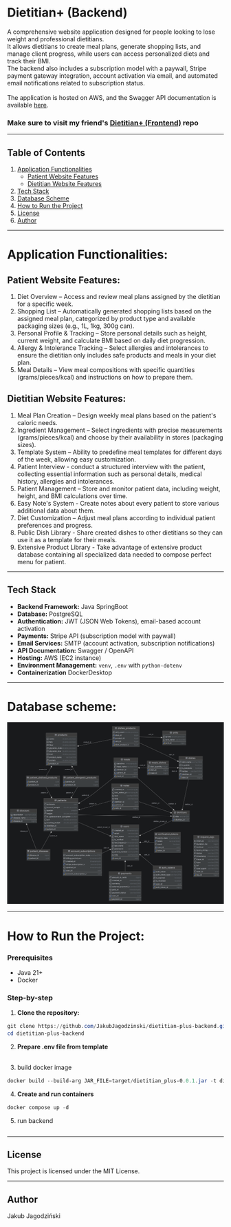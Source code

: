# Dietitian+ (Backend)
A comprehensive website application designed for people looking to lose weight and professional dietitians.<br>
It allows dietitians to create meal plans, generate shopping lists, and manage client progress, while users can access personalized diets and track their BMI.<br>
The backend also includes a subscription model with a paywall, Stripe payment gateway integration, account activation via email, and automated email notifications related to subscription status.<br>
<br>
The application is hosted on AWS, and the Swagger API documentation is available [here](http://51.21.186.125:8090/swagger-ui/index.html).<br>

### Make sure to visit my friend's [Dietitian+ (Frontend)](https://github.com/BartlomiejJaruga/dietitian-plus-frontend) repo

---

## Table of Contents
1. [Application Functionalities](#application-functionalities)
    - [Patient Website Features](#patient-website-features)
    - [Dietitian Website Features](#dietitian-website-features)
2. [Tech Stack](#tech-stack)
3. [Database Scheme](#database-scheme)
4. [How to Run the Project](#how-to-run-the-project)
5. [License](#license)
6. [Author](#author)

---

# Application Functionalities:
## Patient Website Features:
1. Diet Overview – Access and review meal plans assigned by the dietitian for a specific week.
2. Shopping List – Automatically generated shopping lists based on the assigned meal plan, categorized by product type and available packaging sizes (e.g., 1L, 1kg, 300g can).
3. Personal Profile & Tracking – Store personal details such as height, current weight, and calculate BMI based on daily diet progression.
4. Allergy & Intolerance Tracking – Select allergies and intolerances to ensure the dietitian only includes safe products and meals in your diet plan.
5. Meal Details – View meal compositions with specific quantities (grams/pieces/kcal) and instructions on how to prepare them.

## Dietitian Website Features:
1. Meal Plan Creation – Design weekly meal plans based on the patient's caloric needs.
2. Ingredient Management – Select ingredients with precise measurements (grams/pieces/kcal) and choose by their availability in stores (packaging sizes).
3. Template System – Ability to predefine meal templates for different days of the week, allowing easy customization.
4. Patient Interview - conduct a structured interview with the patient, collecting essential information such as personal details, medical history, allergies and intolerances.
5. Patient Management – Store and monitor patient data, including weight, height, and BMI calculations over time.
6. Easy Note's System - Create notes about every patient to store various additional data about them.
7. Diet Customization – Adjust meal plans according to individual patient preferences and progress.
8. Public Dish Library - Share created dishes to other dietitians so they can use it as a template for their meals.
9. Extensive Product Library - Take advantage of extensive product database containing all specialized data needed to compose perfect menu for patient.

---

## Tech Stack

- **Backend Framework:** Java SpringBoot
- **Database:** PostgreSQL
- **Authentication:** JWT (JSON Web Tokens), email-based account activation  
- **Payments:** Stripe API (subscription model with paywall)  
- **Email Services:** SMTP (account activation, subscription notifications)  
- **API Documentation:** Swagger / OpenAPI  
- **Hosting:** AWS (EC2 instance)  
- **Environment Management:** `venv`, `.env` with `python-dotenv`  
- **Containerization** DockerDesktop

---

# Database scheme:
<img src="assets/database_scheme.png" alt="database_scheme">

---

# How to Run the Project:
### Prerequisites

- Java 21+
- Docker

### Step-by-step

1. **Clone the repository:**

```powershell
git clone https://github.com/JakubJagodzinski/dietitian-plus-backend.git
cd dietitian-plus-backend
```

2. **Prepare .env file from template**
   <br><br>

3. build docker image
```powershell
docker build --build-arg JAR_FILE=target/dietitian_plus-0.0.1.jar -t dietitian-plus-app .
```
4. **Create and run containers**

```powershell
docker compose up -d
```

5. run backend
```powershell

```

---

## License

This project is licensed under the MIT License.

---

## Author

Jakub Jagodziński
